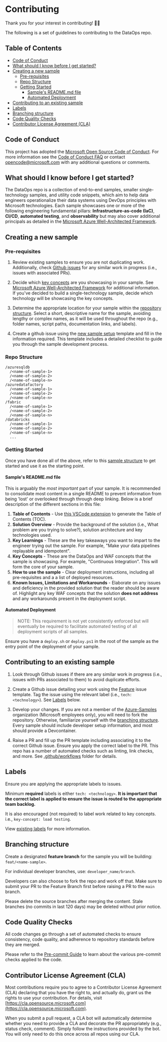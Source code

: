 # Contributing <!-- omit in toc -->

Thank you for your interest in contributing! 👍🏼

The following is a set of guidelines to contributing to the DataOps repo.

## Table of Contents <!-- omit in toc -->

- [Code of Conduct](#code-of-conduct)
- [What should I know before I get started?](#what-should-i-know-before-i-get-started)
- [Creating a new sample](#creating-a-new-sample)
  - [Pre-requisites](#pre-requisites)
  - [Repo Structure](#repo-structure)
  - [Getting Started](#getting-started)
    - [Sample's README.md file](#samples-readmemd-file)
    - [Automated Deployment](#automated-deployment)
- [Contributing to an existing sample](#contributing-to-an-existing-sample)
- [Labels](#labels)
- [Branching structure](#branching-structure)
- [Code Quality Checks](#code-quality-checks)
- [Contributor License Agreement (CLA)](#contributor-license-agreement-cla)

## Code of Conduct

This project has adopted the [Microsoft Open Source Code of Conduct](https://opensource.microsoft.com/codeofconduct/).
For more information see the [Code of Conduct FAQ](https://opensource.microsoft.com/codeofconduct/faq/) or
contact [opencode@microsoft.com](mailto:opencode@microsoft.com) with any additional questions or comments.

## What should I know before I get started?

The DataOps repo is a collection of end-to-end samples, smaller single-technology samples, and utility code snippets, which aim to help data engineers operationalize their data systems using DevOps principles with Microsoft technologies. Each sample showcases one or more of the following engineering fundamental pillars: **Infrastructure-as-code (IaC)**, **CI/CD**, **automated testing**, and **observability** but may also cover additional principals as detailed in the [Microsoft Azure Well-Architected Framework](https://docs.microsoft.com/en-us/azure/architecture/framework/).

## Creating a new sample

### Pre-requisites

1. Review existing samples to ensure you are not duplicating work. Additionally, check [Github issues](https://github.com/Azure-Samples/modern-data-warehouse-dataops/issues) for any similar work in progress (i.e., issues with associated PRs).

2. Decide which [key concepts](https://docs.microsoft.com/en-us/azure/architecture/framework/) are you showcasing in your sample. See [Microsoft Azure Well-Architected Framework](https://docs.microsoft.com/en-us/azure/architecture/framework/) for additional information. If you've decided to build a single-technology sample, decide which technology will be showcasing the key concepts.

3. Determine the appropriate location for your sample within the [repository structure](#repo-structure). Select a short, descriptive name for the sample, avoiding lengthy or complex names, as it will be used throughout the repo (e.g., folder names, script paths, documentation links, and labels).

4. Create a github issue using the [new sample setup](./.github/ISSUE_TEMPLATE/new-sample-setup.md) template and fill in the information required. This template includes a detailed checklist to guide you through the sample development process.

### Repo Structure

```text
/azuresqldb
  /<name-of-sample-1>
  /<name-of-sample-2>
  /<name-of-sample-n>
/azuredatafactory
  /<name-of-sample-1>
  /<name-of-sample-2>
  /<name-of-sample-n>
/fabric
  /<name-of-sample-1>
  /<name-of-sample-2>
  /<name-of-sample-n>
/databricks
  /<name-of-sample-1>
  /<name-of-sample-2>
  /<name-of-sample-n>
  ...
```

### Getting Started

Once you have done all of the above, refer to this [sample structure](/docs/sample_project_structure/README.md) to get started and use it as the starting point.

#### Sample's README.md file

This is arguably the *most important* part of your sample. It is recommended to consolidate most content in a single README to prevent information from being 'lost' or overlooked through through deep linking. Below is a brief description of the different sections in this file:

1. **Table of Contents** - Use [this VSCode extension](https://marketplace.visualstudio.com/items?itemName=yzhang.markdown-all-in-one) to generate the Table of Contents (TOC).
1. **Solution Overview** - Provide the background of the solution (i.e., What problem are you trying to solve?), solution architecture and key technologies used.
1. **Key Learnings** - These are the key takeaways you want to impart to the engineer trying out the sample. For example, "Make your data pipelines replayable and idempotent".
1. **Key Concepts** - These are the DataOps and WAF concepts that the sample is showcasing. For example, "Continuous Integration". This will form the core of your sample.
1. **How to use the sample** - Clear deployment instructions, including all pre-requisites and a a list of deployed resources.
1. **Known Issues, Limitations and Workarounds** - Elaborate on any issues and deficiency in the provided solution that the reader should be aware of. Highlight any key WAF concepts that the solution **does not address** and any workarounds present in the deployment script.

#### Automated Deployment

> NOTE: This requirement is not yet consistently enforced but will eventually be required to facilitate automated testing of all deployment scripts of all samples.

Ensure you have a `deploy.sh` or `deploy.ps1` in the root of the sample as the entry point of the deployment of your sample.

## Contributing to an existing sample

1. Look through Github issues if there are any similar work in progress (i.e., issues with PRs associated to them) to avoid duplicate efforts.

2. Create a Github issue detailing your work using the [Feature](.github/ISSUE_TEMPLATE/feature.md) issue template. Tag the issue using the relevant label (i.e., `tech: <technology>`). See [Labels](#labels) below.

3. Develop your changes. If you are not a member of the [Azure-Samples](https://github.com/Azure-Samples) organization (Microsoft employees only), you will need to fork the repository. Otherwise, familiarize yourself with the [branching structure](#branching-structure). Every sample should include developer setup information, and most should provide a Devcontainer.

4. Raise a PR and fill up the PR template including associating it to the correct Github issue. Ensure you apply the correct label to the PR. This repo has a number of automated checks such as linting, link checks, and more. See [.github/workflows](/.github/workflows/) folder for details.

## Labels

Ensure you are applying the appropriate labels to issues.

Minimum **required** labels is either `tech: <technology>`. **It is important that the correct label is applied to ensure the issue is routed to the appropriate team backlog.**

It is also encouraged (not required) to label work related to key concepts. i.e., `key-concept: load testing`.

View [existing labels](https://github.com/Azure-Samples/modern-data-warehouse-dataops/labels?sort=name-asc) for more information.

## Branching structure

Create a designated **feature branch** for the sample you will be building: `feat/<name-sample>`.

For individual developer branches, use: `developer_name/branch`.

Developers can also choose to fork the repo and work off that. Make sure to submit your PR to the Feature Branch first before raising a PR to the `main` branch.

Please delete the source branches after merging the content. Stale branches (no commits in last 120 days) may be deleted without prior notice.

## Code Quality Checks

All code changes go through a set of automated checks to ensure consistency, code quality, and adherence to repository standards before they are merged.

Please refer to the [Pre-commit Guide](./docs/pre_commit_guide.md) to learn about the various pre-commit checks applied to the code.

## Contributor License Agreement (CLA)

Most contributions require you to agree to a Contributor License Agreement (CLA) declaring that you have the right to, and actually do, grant us the rights to use your contribution. For details, visit [https://cla.opensource.microsoft.com](https://cla.opensource.microsoft.com).

When you submit a pull request, a CLA bot will automatically determine whether you need to provide
a CLA and decorate the PR appropriately (e.g., status check, comment). Simply follow the instructions
provided by the bot. You will only need to do this once across all repos using our CLA.
